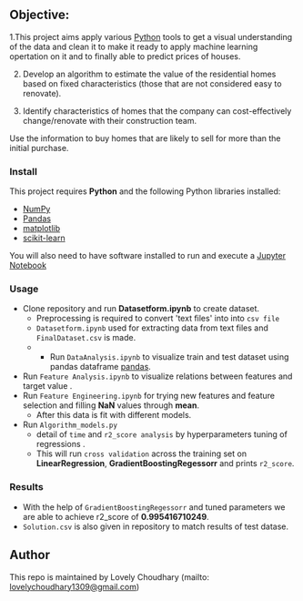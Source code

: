 
## Objective:
1.This project aims apply various [Python](https://www.python.org/) tools to get a visual understanding of the data and clean it to make it ready to apply machine learning opertation on it and to finally able to predict prices of houses.

2. Develop an algorithm to estimate the value of the residential homes based on fixed characteristics (those that are not considered easy to renovate).

3. Identify characteristics of homes that the company can cost-effectively change/renovate with their construction team.

Use the information to buy homes that are likely to sell for more than the initial purchase.

### Install

This project requires **Python** and the following Python libraries installed:

- [NumPy](http://www.numpy.org/)
- [Pandas](http://pandas.pydata.org/)
- [matplotlib](http://matplotlib.org/)
- [scikit-learn](http://scikit-learn.org/stable/)

You will also need to have software installed to run and execute a [Jupyter Notebook](http://ipython.org/notebook.html)

### Usage
* Clone repository and run **Datasetform.ipynb** to create dataset.
  * Preprocessing is required to convert 'text files' into  into `csv file`
  * `Datasetform.ipynb` used for extracting data from text files and  `FinalDataset.csv` is made.
  * * Run `DataAnalysis.ipynb` to visualize train and test dataset using pandas dataframe [pandas](https://pandas.pydata.org).
* Run `Feature Analysis.ipynb` to visualize relations between features and target value .
* Run `Feature Engineering.ipynb` for trying new features and feature selection and filling **NaN** values through **mean**.
  * After this data is fit with different models.
* Run `Algorithm_models.py`
  *  detail of `time` and `r2_score analysis` by  hyperparameters tuning of  regressions .
  * This will run `cross validation` across the training set on **LinearRegression**, **GradientBoostingRegessorr** and prints `r2_score`.
### Results
* With the help of `GradientBoostingRegessorr` and tuned parameters we are able to achieve r2_score of **0.995416710249**.
* `Solution.csv` is also given in repository to match results of test datase.
## Author
This repo is maintained by Lovely Choudhary (mailto: lovelychoudhary1309@gmail.com)
